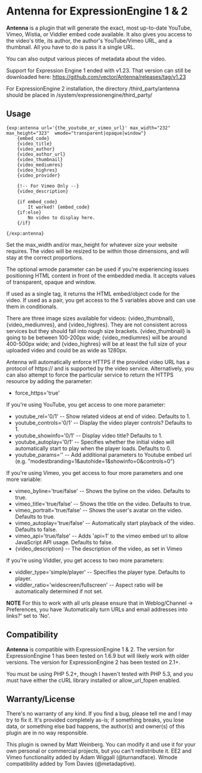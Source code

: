 Antenna for ExpressionEngine 1 & 2
========

**Antenna** is a plugin that will generate the exact, most up-to-date YouTube, Vimeo, Wistia, or Viddler embed code available. It also gives you access to the video's title, its author, the author's YouTube/Vimeo URL, and a thumbnail. All you have to do is pass it a single URL.

You can also output various pieces of metadata about the video.

Support for Expression Engine 1 ended with v1.23. That version can still be downloaded here: https://github.com/vector/Antenna/releases/tag/v1.23

For ExpressionEngine 2 installation, the directory /third_party/antenna should be placed in /system/expressionengine/third_party/

Usage
-------

	{exp:antenna url='{the_youtube_or_vimeo_url}' max_width="232" max_height="323"  wmode="transparent|opaque|window"}
	    {embed_code}
	    {video_title}
	    {video_author}
	    {video_author_url}
	    {video_thumbnail}
	    {video_mediumres}
	    {video_highres}
	    {video_provider}

	    {!-- For Vimeo Only --}
	    {video_description}

	    {if embed_code}
	        It worked! {embed_code}
	    {if:else}
	        No video to display here.
	    {/if}

	{/exp:antenna}


Set the max\_width and/or max\_height for whatever size your website requires. The video will be resized to be within those dimensions, and will stay at the correct proportions.

The optional wmode parameter can be used if you're experiencing issues positioning HTML content in front of the embedded media. It accepts values of transparent, opaque and window.

If used as a single tag, it returns the HTML embed/object code for the video. If used as a pair, you get access to the 5 variables above and can use them in conditionals.

There are three image sizes available for videos: {video_thumbnail}, {video_mediumres}, and {video_highres}. They are not consistent across services but they should fall into rough size brackets. {video_thumbnail} is going to be between 100-200px wide; {video_mediumres} will be around 400-500px wide; and {video_highres} will be at least the full size of your uploaded video and could be as wide as 1280px.

Antenna will automatically enforce HTTPS if the provided video URL has a protocol of https:// and is supported by the video service. Alternatively, you can also attempt to force the particular service to return the HTTPS resource by adding the parameter:

- force_https='true'

If you're using YouTube, you get access to one more parameter:

- youtube_rel='0/1' -- Show related videos at end of video. Defaults to 1.
- youtube_controls='0/1' -- Display the video player controls? Defaults to 1.
- youtube_showinfo='0/1' -- Display video title? Defaults to 1.
- youtube_autoplay='0/1' -- Specifies whether the initial video will automatically start to play when the player loads. Defaults to 0.
- youtube_params='' -- Add additional parameters to Youtube embed url (e.g. "modestbranding=1&autohide=1&showinfo=0&controls=0")

If you're using Vimeo, you get access to four more parameters and one more variable:

- vimeo_byline='true/false' -- Shows the byline on the video. Defaults to true.
- vimeo_title='true/false' -- Shows the title on the video. Defaults to true.
- vimeo_portrait='true/false' -- Shows the user's avatar on the video. Defaults to true.
- vimeo_autoplay='true/false' -- Automatically start playback of the video. Defaults to false.
- vimeo_api='true/false' -- Adds 'api=1' to the vimeo embed url to allow JavaScript API usage. Defaults to false.
- {video_description} -- The description of the video, as set in Vimeo

If you're using Viddler, you get access to two more parameters:

- viddler_type='simple/player' -- Specifies the player type. Defaults to player.
- viddler_ratio='widescreen/fullscreen' -- Aspect ratio will be automatically determined if not set.

**NOTE** For this to work with all urls please ensure that in Weblog/Channel -> Preferences, you have 'Automatically turn URLs and email addresses into links?' set to 'No'.

Compatibility
-------

**Antenna** is compatible with ExpressionEngine 1 & 2. The version for ExpressionEngine 1 has been tested on 1.6.9 but will likely work with older versions. The version for ExpressionEngine 2 has been tested on 2.1+.

You must be using PHP 5.2+, though I haven't tested with PHP 5.3, and you must have either the cURL library installed or allow_url_fopen enabled.

Warranty/License
-------

There's no warranty of any kind. If you find a bug, please tell me and I may try to fix it. It's provided completely as-is; if something breaks, you lose data, or something else bad happens, the author(s) and owner(s) of this plugin are in no way responsible.

This plugin is owned by Matt Weinberg. You can modify it and use it for your own personal or commercial projects, but you can't redistribute it. EE2 and Vimeo functionality added by Adam Wiggall (@turnandface). Wmode compatibility added by Tom Davies (@metadaptive).

